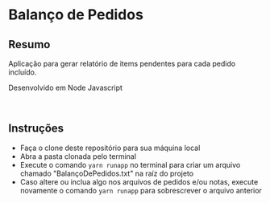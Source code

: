 # Balanço de Pedidos

## Resumo

<p>Aplicação para gerar relatório de items pendentes para cada pedido incluído.</p>
<p>Desenvolvido em Node Javascript</p>

<br/>

## Instruções

- Faça o clone deste repositório para sua máquina local
- Abra a pasta clonada pelo terminal
- Execute o comando `yarn runapp` no terminal para criar um arquivo chamado "BalançoDePedidos.txt" na raíz do projeto  
- Caso altere ou inclua algo nos arquivos de pedidos e/ou notas, execute novamente o comando `yarn runapp` para sobrescrever o arquivo anterior